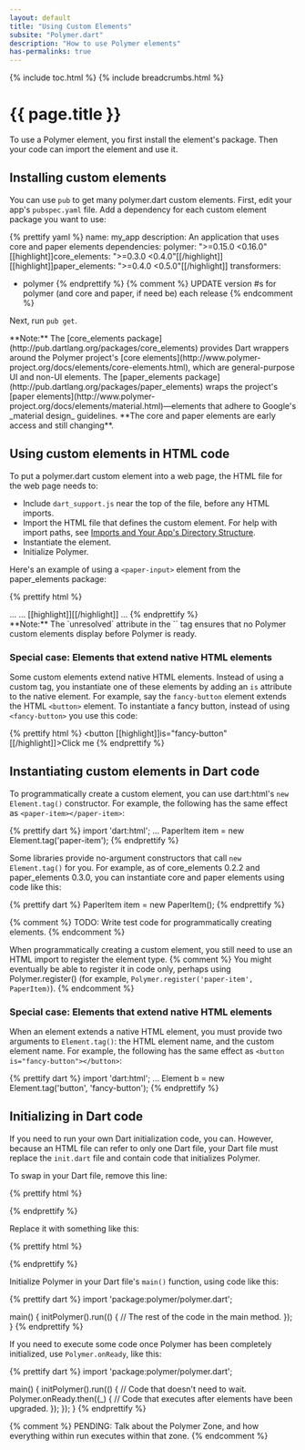 ```yaml
---
layout: default
title: "Using Custom Elements"
subsite: "Polymer.dart"
description: "How to use Polymer elements"
has-permalinks: true
---
```


{% include toc.html %}
{% include breadcrumbs.html %}

# {{ page.title }}

To use a Polymer element,
you first install the element's package.
Then your code can import the element and use it.


## Installing custom elements

You can use `pub` to get many polymer.dart custom elements.
First, edit your app's `pubspec.yaml` file.
Add a dependency for each custom element package
you want to use:

<!-- from polymer/get_element/pubspec.yaml -->
{% prettify yaml %}
name: my_app
description: An application that uses core and paper elements
dependencies:
  polymer: ">=0.15.0 <0.16.0"
  [[highlight]]core_elements: ">=0.3.0 <0.4.0"[[/highlight]]
  [[highlight]]paper_elements: ">=0.4.0 <0.5.0"[[/highlight]]
transformers:
- polymer
{% endprettify %}
{% comment %}
UPDATE version #s for polymer (and core and paper, if need be) each release
{% endcomment %}

Next, run `pub get`.

<aside class="alert alert-info" markdown="1">
**Note:**
The [core_elements package](http://pub.dartlang.org/packages/core_elements)
provides Dart wrappers around the Polymer project's
[core elements](http://www.polymer-project.org/docs/elements/core-elements.html),
which are general-purpose UI and non-UI elements.
The [paper_elements package](http://pub.dartlang.org/packages/paper_elements)
wraps the project's
[paper elements](http://www.polymer-project.org/docs/elements/material.html)—elements that
adhere to Google's _material design_ guidelines.
**The core and paper elements are early access and still changing**.
</aside>

## Using custom elements in HTML code

To put a polymer.dart custom element into a web page,
the HTML file for the web page needs to:

* Include `dart_support.js` near the top of the file,
  before any HTML imports.
* Import the HTML file that defines the custom element.
  For help with import paths, see
  [Imports and Your App's Directory Structure](/polymer/app-directories.html).
* Instantiate the element.
* Initialize Polymer.

Here's an example of using a `<paper-input>` element
from the paper_elements package:

<!-- from polymer/get_element/web/index.html -->
{% prettify html %}
<!-- In an HTML file -->
<head>
  ...
  <script src="packages/web_components/dart_support.js"></script>
  <link rel="import" href="[[highlight]]packages/paper_elements/paper_input.html[[/highlight]]">
  ...
</head>
<body unresolved>
  [[highlight]]<paper-input label="Type something..."></paper-input>[[/highlight]]
  ...
  <script type="application/dart">export 'package:polymer/init.dart';</script>
</body>
{% endprettify %}

<aside class="alert alert-info" markdown="1">
**Note:**
The `unresolved` attribute in the `<body>` tag
ensures that no Polymer custom elements display
before Polymer is ready.
</aside>

### Special case: Elements that extend native HTML elements

Some custom elements extend native HTML elements.
Instead of using a custom tag,
you instantiate one of these elements by adding an `is` attribute
to the native element.
For example, say the `fancy-button` element
extends the HTML `<button>` element.
To instantiate a fancy button,
instead of using `<fancy-button>`
you use this code:

{% prettify html %}
<button [[highlight]]is="fancy-button"[[/highlight]]>Click me</button>
{% endprettify %}

## Instantiating custom elements in Dart code 

To programmatically create a custom element,
you can use dart:html's `new Element.tag()` constructor.
For example, the following has the same effect as
`<paper-item></paper-item>`:

{% prettify dart %}
import 'dart:html';
...
PaperItem item = new Element.tag('paper-item');
{% endprettify %}

Some libraries provide no-argument constructors that call
`new Element.tag()` for you.
For example, as of core_elements 0.2.2
and paper_elements 0.3.0,
you can instantiate core and paper elements using code like this:

{% prettify dart %}
PaperItem item = new PaperItem();
{% endprettify %}

{% comment %}
TODO: Write test code for programmatically creating elements.
{% endcomment %}

When programmatically creating a custom element,
you still need to use an HTML import to register the element type.
{% comment %}
You might eventually be able to register it in code only,
perhaps using Polymer.register()
(for example, `Polymer.register('paper-item', PaperItem)`).
{% endcomment %}


### Special case: Elements that extend native HTML elements

When an element extends a native HTML element,
you must provide two arguments to `Element.tag()`:
the HTML element name, and the custom element name.
For example, the following has the same effect as
`<button is="fancy-button"></button>`:

{% prettify dart %}
import 'dart:html';
...
Element b = new Element.tag('button', 'fancy-button');
{% endprettify %}


## Initializing in Dart code

If you need to run your own Dart initialization code, you can.
However, because an HTML file can refer to only one Dart file,
your Dart file must replace the `init.dart` file and
contain code that initializes Polymer.

To swap in your Dart file, remove this line:

{% prettify html %}
<script type="application/dart">export 'package:polymer/init.dart';</script>
{% endprettify %}

Replace it with something like this:

{% prettify html %}
<script type="application/dart" src="main.dart"></script>
{% endprettify %}

Initialize Polymer
in your Dart file's `main()` function,
using code like this:

{% prettify dart %}
import 'package:polymer/polymer.dart';

main() {
  initPolymer().run(() {
    // The rest of the code in the main method.
  });
}
{% endprettify %}

If you need to execute some code once Polymer has been completely initialized,
use `Polymer.onReady`, like this:

{% prettify dart %}
import 'package:polymer/polymer.dart';

main() {
  initPolymer().run(() {
    // Code that doesn't need to wait.
    Polymer.onReady.then((_) {
      // Code that executes after elements have been upgraded.
    });
  });
}
{% endprettify %}

{% comment %}
PENDING: Talk about the Polymer Zone,
and how everything within run executes within that zone.
{% endcomment %}

